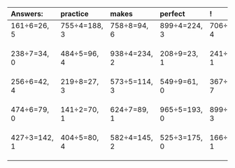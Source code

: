 | Answers: | practice | makes | perfect | ! |
| :--- | :--- | :--- | :--- | :--- |
| 161÷6=26, 5 | 755÷4=188, 3 | 758÷8=94, 6 | 899÷4=224, 3 | 706÷9=78, 4 | 
|   |   |   |   |   | 
|   |   |   |   |   | 
|   |   |   |   |   | 
| 238÷7=34, 0 | 484÷5=96, 4 | 938÷4=234, 2 | 208÷9=23, 1 | 241÷6=40, 1 | 
|   |   |   |   |   | 
|   |   |   |   |   | 
|   |   |   |   |   | 
| 256÷6=42, 4 | 219÷8=27, 3 | 573÷5=114, 3 | 549÷9=61, 0 | 367÷9=40, 7 | 
|   |   |   |   |   | 
|   |   |   |   |   | 
|   |   |   |   |   | 
| 474÷6=79, 0 | 141÷2=70, 1 | 624÷7=89, 1 | 965÷5=193, 0 | 899÷7=128, 3 | 
|   |   |   |   |   | 
|   |   |   |   |   | 
|   |   |   |   |   | 
| 427÷3=142, 1 | 404÷5=80, 4 | 582÷4=145, 2 | 525÷3=175, 0 | 166÷5=33, 1 | 
|   |   |   |   |   | 
|   |   |   |   |   | 
|   |   |   |   |   | 
